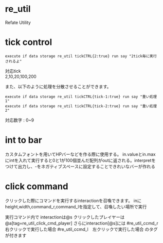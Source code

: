 # re_util
Refate Utility

# tick control

```
execute if data storage re_util tickCTRL{2:true} run say "2tick毎に実行されるよ" 
```
対応tick  
2,10,20,100,200  

また、以下のように処理を分散させることができます。 
```
execute if data storage re_util tickCTRL{tick-1:true} run say "重い処理1" 
execute if data storage re_util tickCTRL{tick-2:true} run say "重い処理2" 
```
対応数字 : 0~9 

# int to bar

カスタムフォントを用いてHPバーなどを作る際に使用する。 
in.valueとin.maxにintを入れて実行すると0と1が100個並んだ配列がoutに返される。interpretをつけて出力し、-をネガティブスペースに設定することできれいなバーが作れる 

# click command

クリックした際にコマンドを実行するinteractionを召喚できます。 
inにheight,width,command_r,command_lを指定して、召喚したい場所で実行 

実行コマンド内で 
interactionは@s 
クリックしたプレイヤーは@a[tag=re_util_click_cmd_player] 
さらにinteraction[@s]には 
#re_util_ccmd_r 右クリックで実行した場合 
#re_util_ccmd_l　左クリックで実行した場合 
のタグが付きます 